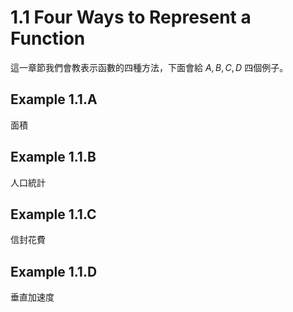 # 1.1 Four Ways to Represent a Function

這一章節我們會教表示函數的四種方法，下面會給 $A, B, C, D$ 四個例子。

## Example 1.1.A

面積

## Example 1.1.B

人口統計

## Example 1.1.C

信封花費

## Example 1.1.D

垂直加速度

